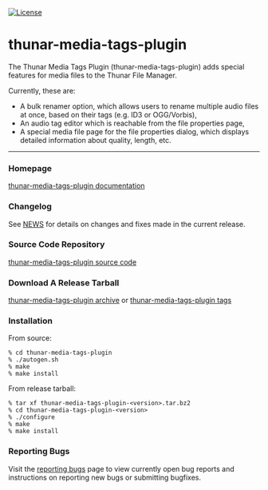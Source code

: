 [![License](https://img.shields.io/badge/License-GPL%20v2-blue.svg)](https://gitlab.xfce.org/xfce/thunar-media-tags-plugin/COPYING)

thunar-media-tags-plugin
====================

 The Thunar Media Tags Plugin (thunar-media-tags-plugin) adds special features for media files to the Thunar File Manager.

Currently, these are:

  * A bulk renamer option, which allows users to rename multiple audio files at once, based on their tags (e.g. ID3 or OGG/Vorbis),
  * An audio tag editor which is reachable from the file properties page,
  * A special media file page for the file properties dialog, which displays detailed information about quality, length, etc.

----

### Homepage

[thunar-media-tags-plugin documentation](https://docs.xfce.org/xfce/thunar-media-tags-plugin/start)

### Changelog

See [NEWS](https://gitlab.xfce.org/xfce/thunar-media-tags-plugin/-/blob/master/NEWS) for details on changes and fixes made in the current release.

### Source Code Repository

[thunar-media-tags-plugin source code](https://gitlab.xfce.org/xfce/thunar-media-tags-plugin)

### Download A Release Tarball

[thunar-media-tags-plugin archive](https://archive.xfce.org/src/xfce/thunar-media-tags-plugin)
    or
[thunar-media-tags-plugin tags](https://gitlab.xfce.org/xfce/thunar-media-tags-plugin/-/tags)
### Installation

From source: 

    % cd thunar-media-tags-plugin
    % ./autogen.sh
    % make
    % make install

From release tarball:

    % tar xf thunar-media-tags-plugin-<version>.tar.bz2
    % cd thunar-media-tags-plugin-<version>
    % ./configure
    % make
    % make install

### Reporting Bugs

Visit the [reporting bugs](https://docs.xfce.org/xfce/thunar-media-tags-plugin/bugs) page to view currently open bug reports and instructions on reporting new bugs or submitting bugfixes.

